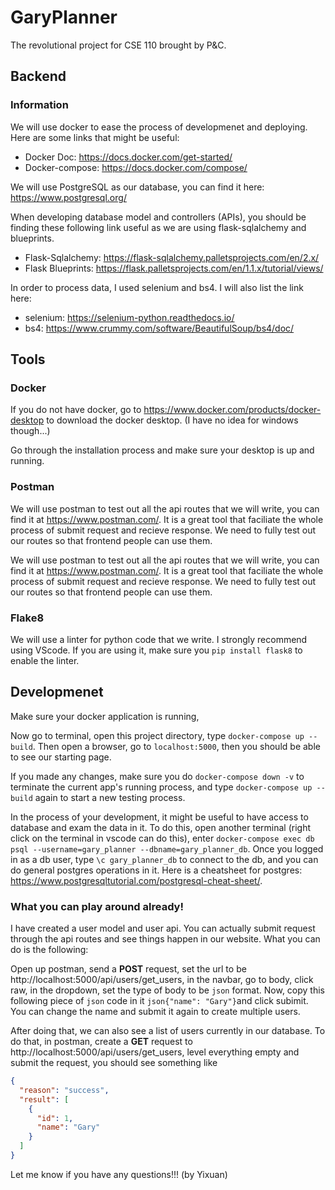 # GaryPlanner
The revolutional project for CSE 110 brought by P&C.

## Backend
### Information
We will use docker to ease the process of developmenet and deploying. Here are some links that might be useful:
- Docker Doc: https://docs.docker.com/get-started/
- Docker-compose: https://docs.docker.com/compose/

We will use PostgreSQL as our database, you can find it here: https://www.postgresql.org/

When developing database model and controllers (APIs), you should be finding these following link useful as we are using flask-sqlalchemy and blueprints. 
- Flask-Sqlalchemy: https://flask-sqlalchemy.palletsprojects.com/en/2.x/
- Flask Blueprints: https://flask.palletsprojects.com/en/1.1.x/tutorial/views/

In order to process data, I used selenium and bs4. I will also list the link here:
- selenium: https://selenium-python.readthedocs.io/
- bs4: https://www.crummy.com/software/BeautifulSoup/bs4/doc/


## Tools
### Docker
If you do not have docker, go to https://www.docker.com/products/docker-desktop to download the docker desktop. (I have no idea for windows though...)

Go through the installation process and make sure your desktop is up and running. 

### Postman
We will use postman to test out all the api routes that we will write, you can find it at https://www.postman.com/. It is a great tool that faciliate the whole process of submit request and recieve response. We need to fully test out our routes so that frontend people can use them. 

We will use postman to test out all the api routes that we will write, you can find it at https://www.postman.com/. It is a great tool that faciliate the whole process of submit request and recieve response. We need to fully test out our routes so that frontend people can use them. 

### Flake8
We will use a linter for python code that we write. I strongly recommend using VScode. If you are using it, make sure you `pip install flask8` to enable the linter.

## Developmenet
Make sure your docker application is running,

Now go to terminal, open this project directory, type `docker-compose up --build`. Then open a browser, go to `localhost:5000`, then you should be able to see our starting page. 

If you made any changes, make sure you do `docker-compose down -v` to terminate the current app's running process, and type `docker-compose up --build` again to start a new testing process. 

In the process of your development, it might be useful to have access to database and exam the data in it. To do this, open another terminal (right click on the terminal in vscode can do this), enter `docker-compose exec db psql --username=gary_planner --dbname=gary_planner_db`. Once you logged in as a db user, type `\c gary_planner_db` to connect to the db, and you can do general postgres operations in it. Here is a cheatsheet for postgres: https://www.postgresqltutorial.com/postgresql-cheat-sheet/.


### What you can play around already!
I have created a user model and user api. You can actually submit request  through the api routes and see things happen in our website. What you can do is the following:

Open up postman, send a **POST** request, set the url to be http://localhost:5000/api/users/get_users, in the navbar, go to body, click raw, in the dropdown, set the type of body to be `json` format. Now, copy this following piece of `json` code in it ```json{"name": "Gary"}```and click subimit. You can change the name and submit it again to create multiple users.

After doing that, we can also see a list of users currently in our database. To do that, in postman, create a **GET** request to http://localhost:5000/api/users/get_users, level everything empty and submit the request, you should see something like
```json
{
  "reason": "success", 
  "result": [
    {
      "id": 1, 
      "name": "Gary"
    }
  ]
}
```

Let me know if you have any questions!!! (by Yixuan)
